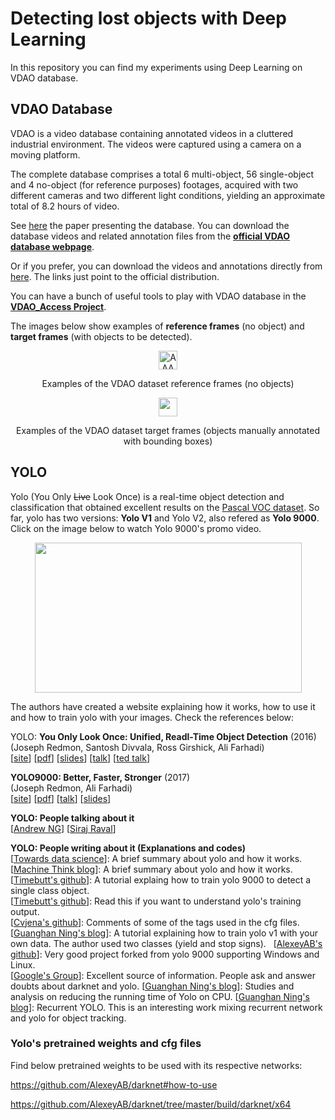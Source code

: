 # Detecting lost objects with Deep Learning

In this repository you can find my experiments using Deep Learning on VDAO database.

## VDAO Database ##

VDAO is a video database containing annotated videos in a cluttered industrial environment. The videos were captured using a camera on a moving platform.

The complete database comprises a total 6 multi-object, 56 single-object and 4 no-object (for reference purposes) footages, acquired with two different cameras and two different light conditions, yielding an approximate total of 8.2 hours of video.

See [here](http://www02.smt.ufrj.br/~tvdigital/database/objects/docs/an_annotated_video_database_for_abandoned_object_detection_in_a_cluttered_environment.pdf) the paper presenting the database. You can download the database videos and related annotation files from the **[official VDAO database webpage](http://www02.smt.ufrj.br/~tvdigital/database/objects/page_01.html)**.

Or if you prefer, you can download the videos and annotations directly from [here](VDAO.md). The links just point to the official distribution.

You can have a bunch of useful tools to play with VDAO database in the **[VDAO_Access Project](https://github.com/rafaelpadilla/DeepLearning-VDAO/tree/master/VDAO_Access)**.

The images below show examples of **reference frames** (no object) and **target frames** (with objects to be detected).

<!--- Showing examples of frames --->
<div style="text-align:center">
<img src="https://github.com/rafaelpadilla/Detecting-lost-objects-with-Deep-Learning/blob/master/images/ex_frames_reference.jpg" alt="AAAAAA" style="width: 30px;"/>
<p align="center">Examples of the VDAO dataset reference frames (no objects) </p>
</div>

<div style="text-align:center">
<img src="https://github.com/rafaelpadilla/Detecting-lost-objects-with-Deep-Learning/blob/master/images/ex_frames_target.jpg" style="width: 30px;"/>
<p align="center">Examples of the VDAO dataset target frames (objects manually annotated with bounding boxes)</p>
</div>

## YOLO ##

Yolo (You Only <del>Live</del> Look Once) is a real-time object detection and classification that obtained excellent results on the [Pascal VOC dataset](http://host.robots.ox.ac.uk:8080/pascal/VOC/). So far, yolo has two versions: **Yolo V1** and Yolo V2, also refered as **Yolo 9000**. Click on the image below to watch Yolo 9000's promo video.

<!--- Yolo's link for you tube --->
<p align="center">
<a href="http://www.youtube.com/watch?feature=player_embedded&v=VOC3huqHrss"><img src="https://github.com/rafaelpadilla/Detecting-lost-objects-with-Deep-Learning/blob/master/images/yolo_youtube.jpg" width="427" height="240" align="center"/></a>
</p>

The authors have created a website explaining how it works, how to use it and how to train yolo with your images. Check the references below: 

YOLO: **You Only Look Once: Unified, Readl-Time Object Detection** (2016)  
(Joseph Redmon, Santosh Divvala, Ross Girshick, Ali Farhadi)  
	[[site](https://arxiv.org/abs/1506.02640)] 
	[[pdf](https://bitbucket.org/rafaelpadilla/mythesis/src/ad0d4d320df4c5897bdda58bbffd83055902d98b/materials/%5Bpaper%5D%20YOLO.pdf)] 
	[[slides](https://bitbucket.org/rafaelpadilla/mythesis/src/ad0d4d320df4c5897bdda58bbffd83055902d98b/materials/%5Bslides%5D%20YOLO%20CVPR%202016.pdf)] 
	[[talk](https://www.youtube.com/watch?v=NM6lrxy0bxs)] 
	[[ted talk](https://www.youtube.com/watch?v=Cgxsv1riJhI)] 
	
**YOLO9000: Better, Faster, Stronger** (2017)  
(Joseph Redmon, Ali Farhadi)  
	[[site](https://arxiv.org/abs/1612.08242)] 
	[[pdf](https://bitbucket.org/rafaelpadilla/mythesis/src/636e8f075be4e5186777c66ddbe8cb2ad0797fab/materials/%5Bpaper%5D%20YOLO9000.pdf)] 
	[[talk](https://www.youtube.com/watch?v=GBu2jofRJtk)] 
	[[slides](https://bitbucket.org/rafaelpadilla/mythesis/src/ad0d4d320df4c5897bdda58bbffd83055902d98b/materials/%5Bslides%5D%20YOLO9000%20CVPR%202017.pdf)] 
	
**YOLO: People talking about it**  
	[[Andrew NG](https://www.youtube.com/watch?v=9s_FpMpdYW8)] 
	[[Siraj Raval](https://www.youtube.com/watch?v=4eIBisqx9_g)] 

**YOLO: People writing about it (Explanations and codes)**  
	[[Towards data science](https://towardsdatascience.com/yolo-you-only-look-once-real-time-object-detection-explained-492dc9230006)]: A brief summary about yolo and how it works.  
	[[Machine Think blog](http://machinethink.net/blog/object-detection-with-yolo/)]: A brief summary about yolo and how it works.  
	[[Timebutt's github](https://timebutt.github.io/static/how-to-train-yolov2-to-detect-custom-objects/)]: A tutorial explaing how to train yolo 9000 to detect a single class object.  
	[[Timebutt's github](https://timebutt.github.io/static/understanding-yolov2-training-output/)]: Read this if you want to understand yolo's training output.  
	[[Cvjena's github](https://github.com/cvjena/darknet/blob/master/cfg/yolo.cfg)]: Comments of some of the tags used in the cfg files.  
	[[Guanghan Ning's blog](http://guanghan.info/blog/en/my-works/train-yolo/)]: A tutorial explaining how to train yolo v1 with your own data. The author used two classes (yield and stop signs).  
	[[AlexeyAB's github](https://github.com/AlexeyAB/)]: Very good project forked from yolo 9000 supporting Windows and Linux.  
	[[Google's Group](https://groups.google.com/forum/#!forum/darknet)]: Excellent source of information. People ask and answer doubts about darknet and yolo.
	[[Guanghan Ning's blog](http://guanghan.info/blog/en/my-works/yolo-cpu-running-time-reduction-basic-knowledge-and-strategies)]: Studies and analysis on reducing the running time of Yolo on CPU.
	[[Guanghan Ning's blog](http://guanghan.info/projects/ROLO/)]: Recurrent YOLO. This is an interesting work mixing recurrent network and yolo for object tracking.

### Yolo's pretrained weights and cfg files ###

Find below pretrained weights to be used with its respective networks:

https://github.com/AlexeyAB/darknet#how-to-use

https://github.com/AlexeyAB/darknet/tree/master/build/darknet/x64

